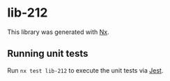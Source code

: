 # lib-212

This library was generated with [Nx](https://nx.dev).

## Running unit tests

Run `nx test lib-212` to execute the unit tests via [Jest](https://jestjs.io).
